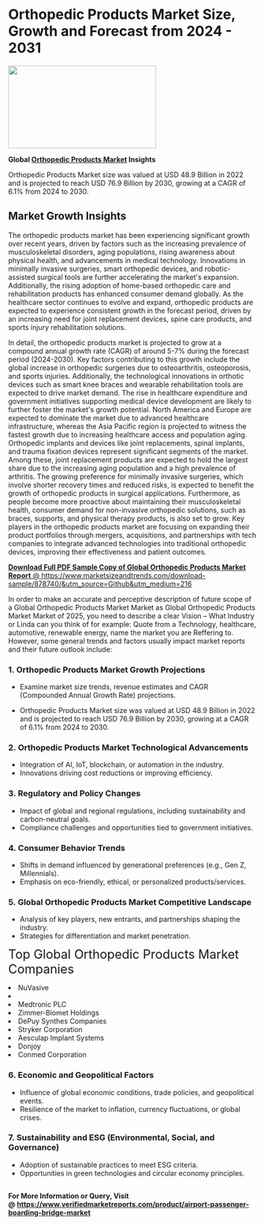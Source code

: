 <H1>Orthopedic Products Market Size, Growth and Forecast from 2024 - 2031</H1><img class="aligncenter size-medium wp-image-584254" src="https://thirdeyenews.in/wp-content/uploads/2024/09/Global-Market-Research-300x168.jpeg" alt="" width="300" height="168" /><p><strong>Global&nbsp;<a href="https://www.marketsizeandtrends.com/download-sample/878740/&amp;utm_source=Github&utm_medium=216">Orthopedic Products Market</a> Insights</strong></p><p>Orthopedic Products Market size was valued at USD 48.9 Billion in 2022 and is projected to reach USD 76.9 Billion by 2030, growing at a CAGR of 6.1% from 2024 to 2030.</p><p><h2>Market Growth Insights</h2> <p>The orthopedic products market has been experiencing significant growth over recent years, driven by factors such as the increasing prevalence of musculoskeletal disorders, aging populations, rising awareness about physical health, and advancements in medical technology. Innovations in minimally invasive surgeries, smart orthopedic devices, and robotic-assisted surgical tools are further accelerating the market's expansion. Additionally, the rising adoption of home-based orthopedic care and rehabilitation products has enhanced consumer demand globally. As the healthcare sector continues to evolve and expand, orthopedic products are expected to experience consistent growth in the forecast period, driven by an increasing need for joint replacement devices, spine care products, and sports injury rehabilitation solutions.</p> <p><a href="download_sample_link"></a></p> <p>In detail, the orthopedic products market is projected to grow at a compound annual growth rate (CAGR) of around 5-7% during the forecast period (2024-2030). Key factors contributing to this growth include the global increase in orthopedic surgeries due to osteoarthritis, osteoporosis, and sports injuries. Additionally, the technological innovations in orthotic devices such as smart knee braces and wearable rehabilitation tools are expected to drive market demand. The rise in healthcare expenditure and government initiatives supporting medical device development are likely to further foster the market's growth potential. North America and Europe are expected to dominate the market due to advanced healthcare infrastructure, whereas the Asia Pacific region is projected to witness the fastest growth due to increasing healthcare access and population aging. Orthopedic implants and devices like joint replacements, spinal implants, and trauma fixation devices represent significant segments of the market. Among these, joint replacement products are expected to hold the largest share due to the increasing aging population and a high prevalence of arthritis. The growing preference for minimally invasive surgeries, which involve shorter recovery times and reduced risks, is expected to benefit the growth of orthopedic products in surgical applications. Furthermore, as people become more proactive about maintaining their musculoskeletal health, consumer demand for non-invasive orthopedic solutions, such as braces, supports, and physical therapy products, is also set to grow. Key players in the orthopedic products market are focusing on expanding their product portfolios through mergers, acquisitions, and partnerships with tech companies to integrate advanced technologies into traditional orthopedic devices, improving their effectiveness and patient outcomes.</p> <p><a href="get_more_link"></p><p><span class=""><strong>Download Full PDF Sample Copy of Global Orthopedic Products Market Report</strong> @ <a href="https://www.marketsizeandtrends.com/download-sample/878740/&amp;utm_source=Github&utm_medium=216" target="_blank">https://www.marketsizeandtrends.com/download-sample/878740/&amp;utm_source=Github&utm_medium=216</a></span></p><p>In order to make an accurate and perceptive description of future scope of a Global&nbsp;Orthopedic Products Market Market as Global&nbsp;Orthopedic Products Market Market of 2025, you need to describe a clear Vision &ndash; What Industry or Linda can you think of for example: Quote from a Technology, healthcare, automotive, renewable energy, name the market you are Reffering to. However, some general trends and factors usually impact market reports and their future outlook include:</p><h3>1.&nbsp;<strong>Orthopedic Products Market Growth Projections</strong></h3><ul><li>Examine market size trends, revenue estimates and CAGR (Compounded Annual Growth Rate) projections.</li><li><p>Orthopedic Products Market size was valued at USD 48.9 Billion in 2022 and is projected to reach USD 76.9 Billion by 2030, growing at a CAGR of 6.1% from 2024 to 2030.</p></li></ul><h3>2.&nbsp;<strong>Orthopedic Products Market Technological Advancements</strong></h3><ul><li>Integration of AI, IoT, blockchain, or automation in the industry.</li><li>Innovations driving cost reductions or improving efficiency.</li></ul><h3>3.&nbsp;<strong>Regulatory and Policy Changes</strong></h3><ul><li>Impact of global and regional regulations, including sustainability and carbon-neutral goals.</li><li>Compliance challenges and opportunities tied to government initiatives.</li></ul><h3>4.&nbsp;<strong>Consumer Behavior Trends</strong></h3><ul><li>Shifts in demand influenced by generational preferences (e.g., Gen Z, Millennials).</li><li>Emphasis on eco-friendly, ethical, or personalized products/services.</li></ul><h3>5.&nbsp;<strong>Global Orthopedic Products Market Competitive Landscape</strong></h3><ul><li>Analysis of key players, new entrants, and partnerships shaping the industry.</li><li>Strategies for differentiation and market penetration.</li></ul><p data-pm-slice="1 1 []"><span style="color: inherit; font-family: inherit; font-size: 25px;">Top Global Orthopedic Products Market Companies</span></p><div class="" data-test-id=""><p><li>NuVasive</li><li></li><li> Medtronic PLC</li><li> Zimmer-Biomet Holdings</li><li> DePuy Synthes Companies</li><li> Stryker Corporation</li><li> Aesculap Implant Systems</li><li> Donjoy</li><li> Conmed Corporation</li></p></div><h3>6.&nbsp;<strong>Economic and Geopolitical Factors</strong></h3><ul><li>Influence of global economic conditions, trade policies, and geopolitical events.</li><li>Resilience of the market to inflation, currency fluctuations, or global crises.</li></ul><h3>7.&nbsp;<strong>Sustainability and ESG (Environmental, Social, and Governance)</strong></h3><ul><li>Adoption of sustainable practices to meet ESG criteria.</li><li>Opportunities in green technologies and circular economy principles.</li></ul><h2><strong style="font-size: 14px;">For More Information or Query, Visit @&nbsp;</strong><a style="background-color: #ffffff; font-size: 14px;" href="https://www.marketsizeandtrends.com/report/orthopedic-products-market/" target="_blank">https://www.verifiedmarketreports.com/product/airport-passenger-boarding-bridge-market</a></h2>
